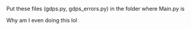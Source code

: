 Put these files (gdps.py, gdps_errors.py) in the folder where Main.py is

Why am I even doing this lol